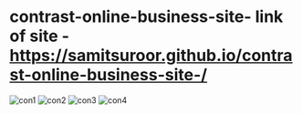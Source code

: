 # contrast-online-business-site- link of site -https://samitsuroor.github.io/contrast-online-business-site-/
![con1](https://user-images.githubusercontent.com/123722869/223795801-32fd8424-d981-4b8f-92c0-637a7768a936.JPG)
![con2](https://user-images.githubusercontent.com/123722869/223795803-f4400ef6-daf5-43db-950e-6634ab629b49.JPG)
![con3](https://user-images.githubusercontent.com/123722869/223795814-49603e51-d770-45d5-9796-3e1ff1ca8bc0.JPG)
![con4](https://user-images.githubusercontent.com/123722869/223795815-75d0c06b-dd8d-4605-bbe3-ab9fd935ebef.JPG)
